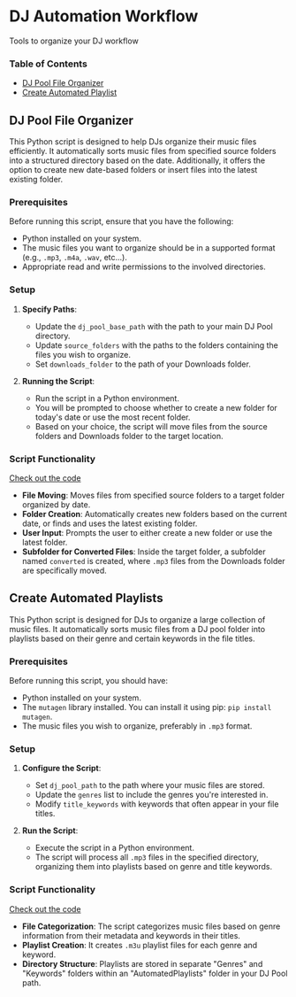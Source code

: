 # DJ Automation Workflow
Tools to organize your DJ workflow 

### Table of Contents
- [DJ Pool File Organizer](#dj-pool-file-organizer)
- [Create Automated Playlist](#create-automated-playlists)
   

## DJ Pool File Organizer

This Python script is designed to help DJs organize their music files efficiently. It automatically sorts music files from specified source folders into a structured directory based on the date. Additionally, it offers the option to create new date-based folders or insert files into the latest existing folder. 

### Prerequisites

Before running this script, ensure that you have the following:
- Python installed on your system.
- The music files you want to organize should be in a supported format (e.g., `.mp3`, `.m4a`, `.wav`, etc...).
- Appropriate read and write permissions to the involved directories.

### Setup

1. **Specify Paths**: 
   - Update the `dj_pool_base_path` with the path to your main DJ Pool directory.
   - Update `source_folders` with the paths to the folders containing the files you wish to organize.
   - Set `downloads_folder` to the path of your Downloads folder.

2. **Running the Script**: 
   - Run the script in a Python environment.
   - You will be prompted to choose whether to create a new folder for today's date or use the most recent folder.
   - Based on your choice, the script will move files from the source folders and Downloads folder to the target location.

### Script Functionality

[Check out the code](/organizeDJPool.py)

- **File Moving**: Moves files from specified source folders to a target folder organized by date.
- **Folder Creation**: Automatically creates new folders based on the current date, or finds and uses the latest existing folder.
- **User Input**: Prompts the user to either create a new folder or use the latest folder.
- **Subfolder for Converted Files**: Inside the target folder, a subfolder named `converted` is created, where `.mp3` files from the Downloads folder are specifically moved.

## Create Automated Playlists

This Python script is designed for DJs to organize a large collection of music files. It automatically sorts music files from a DJ pool folder into playlists based on their genre and certain keywords in the file titles.

### Prerequisites

Before running this script, you should have:

- Python installed on your system.
- The `mutagen` library installed. You can install it using pip: `pip install mutagen`.
- The music files you wish to organize, preferably in `.mp3` format.

### Setup

1. **Configure the Script**:
   - Set `dj_pool_path` to the path where your music files are stored.
   - Update the `genres` list to include the genres you're interested in.
   - Modify `title_keywords` with keywords that often appear in your file titles.

2. **Run the Script**:
   - Execute the script in a Python environment.
   - The script will process all `.mp3` files in the specified directory, organizing them into playlists based on genre and title keywords.

### Script Functionality

[Check out the code](/createPlaylist.py)

- **File Categorization**: The script categorizes music files based on genre information from their metadata and keywords in their titles.
- **Playlist Creation**: It creates `.m3u` playlist files for each genre and keyword.
- **Directory Structure**: Playlists are stored in separate "Genres" and "Keywords" folders within an "AutomatedPlaylists" folder in your DJ Pool path.
